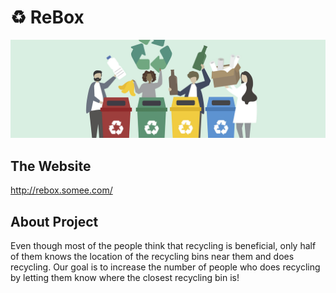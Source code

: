 # &#9851; ReBox
![Header](Images/header.jpg)
## The Website
http://rebox.somee.com/
## About Project
Even though most of the people think that recycling is beneficial, only half of them knows the location of the recycling bins near them and does recycling.
Our goal is to increase the number of people who does recycling by letting them know where the closest recycling bin is!


